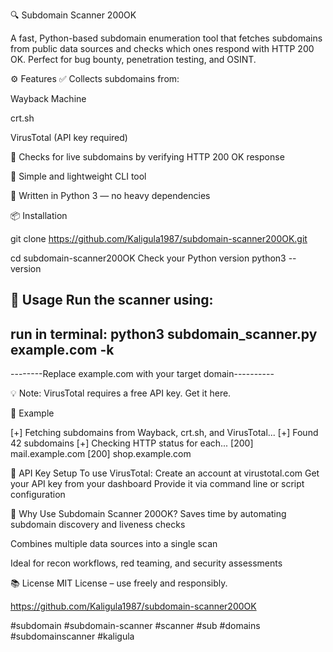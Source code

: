 🔍 Subdomain Scanner 200OK

A fast, Python-based subdomain enumeration tool that fetches subdomains from public data sources and checks which ones respond with HTTP 200 OK. Perfect for bug bounty, penetration testing, and OSINT.

⚙️ Features
✅ Collects subdomains from:

Wayback Machine

crt.sh

VirusTotal (API key required)

🔄 Checks for live subdomains by verifying HTTP 200 OK response

🧰 Simple and lightweight CLI tool

🐍 Written in Python 3 — no heavy dependencies

📦 Installation

git clone https://github.com/Kaligula1987/subdomain-scanner200OK.git

cd subdomain-scanner200OK
Check your Python version
python3 --version



🚀 Usage
Run the scanner using:
--------------------------------------------------------------
run in terminal:
python3 subdomain_scanner.py example.com -k
--------------------------------------------------------------
--------Replace example.com with your target domain----------


💡 Note: VirusTotal requires a free API key. Get it here.




📖 Example

[+] Fetching subdomains from Wayback, crt.sh, and VirusTotal...
[+] Found 42 subdomains
[+] Checking HTTP status for each...
[200] mail.example.com
[200] shop.example.com



🔐 API Key Setup
To use VirusTotal:
Create an account at virustotal.com
Get your API key from your dashboard
Provide it via command line or script configuration

🧠 Why Use Subdomain Scanner 200OK?
Saves time by automating subdomain discovery and liveness checks

Combines multiple data sources into a single scan

Ideal for recon workflows, red teaming, and security assessments

📚 License
MIT License – use freely and responsibly.

https://github.com/Kaligula1987/subdomain-scanner200OK

#subdomain #subdomain-scanner #scanner #sub #domains #subdomainscanner #kaligula

